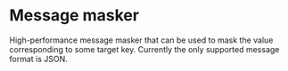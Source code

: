 # Message masker

High-performance message masker that can be used to mask the value corresponding to some target key. Currently the only supported message format is JSON.
